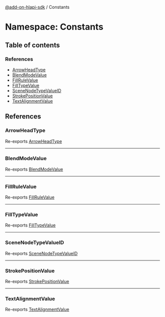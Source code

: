 [@add-on-hlapi-sdk](../overview.md) / Constants

# Namespace: Constants

## Table of contents

### References

- [ArrowHeadType](constants.md#ArrowHeadType)
- [BlendModeValue](constants.md#BlendModeValue)
- [FillRuleValue](constants.md#FillRuleValue)
- [FillTypeValue](constants.md#FillTypeValue)
- [SceneNodeTypeValueID](constants.md#SceneNodeTypeValueID)
- [StrokePositionValue](constants.md#StrokePositionValue)
- [TextAlignmentValue](constants.md#TextAlignmentValue)

## References

### ArrowHeadType

Re-exports [ArrowHeadType](../enums/arrow-head-type.md)

<hr />

### BlendModeValue

Re-exports [BlendModeValue](../enums/blend-mode-value.md)

<hr />

### FillRuleValue

Re-exports [FillRuleValue](../enums/fill-rule-value.md)

<hr />

### FillTypeValue

Re-exports [FillTypeValue](../enums/fill-type-value.md)

<hr />

### SceneNodeTypeValueID

Re-exports [SceneNodeTypeValueID](../enums/scene-node-type-value-id.md)

<hr />

### StrokePositionValue

Re-exports [StrokePositionValue](../enums/stroke-position-value.md)

<hr />

### TextAlignmentValue

Re-exports [TextAlignmentValue](../enums/text-alignment-value.md)

